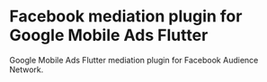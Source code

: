 # Facebook mediation plugin for Google Mobile Ads Flutter

Google Mobile Ads Flutter mediation plugin for Facebook Audience Network.
